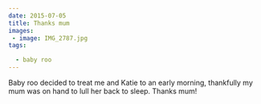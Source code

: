 ```yaml
---
date: 2015-07-05
title: Thanks mum
images: 
 - image: IMG_2787.jpg
tags:

  - baby roo
---
```

Baby roo decided to treat me and Katie to an early morning, thankfully my mum was on hand to lull her back to sleep. Thanks mum!